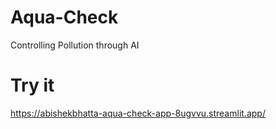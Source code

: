 # Aqua-Check
Controlling Pollution through AI

# Try it
https://abishekbhatta-aqua-check-app-8ugvvu.streamlit.app/
